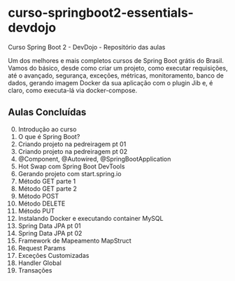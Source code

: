 # curso-springboot2-essentials-devdojo
Curso Spring Boot 2 - DevDojo - Repositório das aulas

Um dos melhores e mais completos cursos de Spring Boot grátis do Brasil. Vamos do básico, 
desde como criar um projeto, como executar requisições, até o avançado, segurança, exceções, 
métricas, monitoramento, banco de dados, gerando imagem Docker da sua aplicação com o plugin Jib e, 
é claro, como executa-lá via docker-compose.

## Aulas Concluídas

0. Introdução ao curso
1. O que é Spring Boot?
2. Criando projeto na pedreiragem pt 01
3. Criando projeto na pedreiragem pt 02
4. @Component, @Autowired, @SpringBootApplication
5. Hot Swap com Spring Boot DevTools
6. Gerando projeto com start.spring.io
7. Método GET parte 1
8. Método GET parte 2
9. Método POST
10. Método DELETE
11. Método PUT
12. Instalando Docker e executando container MySQL
13. Spring Data JPA pt 01
14. Spring Data JPA pt 02
15. Framework de Mapeamento MapStruct
16. Request Params
17. Exceções Customizadas
18. Handler Global
19. Transações